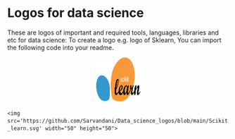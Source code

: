 # Logos for data science
These are logos of important and required tools, languages, libraries and etc for data science:
To create a logo e.g. logo of Sklearn, You can import the following code into your readme.

<div align="center">
<img src='https://github.com/Sarvandani/Data_science_logos/blob/main/Scikit_learn.svg' width="100" height="100">
</div>

`<img src='https://github.com/Sarvandani/Data_science_logos/blob/main/Scikit_learn.svg' width="50" height="50">`
